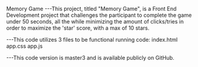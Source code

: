 Memory Game
---This project, titled "Memory Game", is a Front End Development project that challenges the participant to complete the game under 50 seconds, all the while minimizing the amount of clicks/tries in order to maximize the 'star' score, with a max of 10 stars.  

---This code utilizes 3 files to be functional running code:
  index.html
  app.css
  app.js

---This code version is master3 and is available publicly on GitHub.
